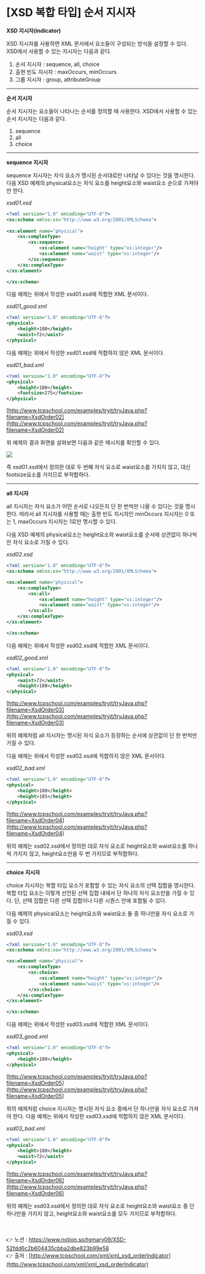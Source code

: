 # [**XSD 복합 타입**] 순서 지시자

**XSD 지시자(indicator)**

XSD 지시자를 사용하면 XML 문서에서 요소들이 구성되는 방식을 설정할 수 있다.
XSD에서 사용할 수 있는 지시자는 다음과 같다.

1. 순서 지시자 : sequence, all, choice
2. 출현 빈도 지시자 : maxOccurs, minOccurs
3. 그룹 지시자 : group, attributeGroup

---

**순서 지시자**

순서 지시자는 요소들이 나타나는 순서를 정의할 때 사용한다.
XSD에서 사용할 수 있는 순서 지시자는 다음과 같다.

1. sequence
2. all
3. choice

---

**sequence 지시자**

sequence 지시자는 자식 요소가 명시된 순서대로만 나타날 수 있다는 것을 명시한다.
다음 XSD 예제의 physical요소는 자식 요소를 height요소와 waist요소 순으로 가져야만 한다.

*xsd01.xsd*

```xml
<?xml version="1.0" encoding="UTF-8"?>
<xs:schema xmlns:xs="http://www.w3.org/2001/XMLSchema">
 
<xs:element name="physical">
    <xs:complexType>
        <xs:sequence>
            <xs:element name="height" type="xs:integer"/>
            <xs:element name="waist" type="xs:integer"/>
        </xs:sequence>
    </xs:complexType>
</xs:element>

</xs:schema>
```

다음 예제는 위에서 작성한 xsd01.xsd에 적합한 XML 문서이다.

*xsd01_good.xml*

```xml
<?xml version="1.0" encoding="UTF-8"?>
<physical>
    <height>180</height>
    <waist>72</waist>
</physical>
```

다음 예제는 위에서 작성한 xsd01.xsd에 적합하지 않은 XML 문서이다.

*xsd01_bad.xml*

```xml
<?xml version="1.0" encoding="UTF-8"?>
<physical>
    <height>180</height>
    <footsize>275</footsize>
</physical>
```

[http://www.tcpschool.com/examples/tryit/tryJava.php?filename=XsdOrder02](http://www.tcpschool.com/examples/tryit/tryJava.php?filename=XsdOrder02)

위 예제의 결과 화면을 살펴보면 다음과 같은 메시지를 확인할 수 있다.

<img src="https://s3.us-west-2.amazonaws.com/secure.notion-static.com/b2ae7ff2-afdd-4235-a194-beec42521f25/Untitled.png?X-Amz-Algorithm=AWS4-HMAC-SHA256&X-Amz-Content-Sha256=UNSIGNED-PAYLOAD&X-Amz-Credential=AKIAT73L2G45EIPT3X45%2F20221108%2Fus-west-2%2Fs3%2Faws4_request&X-Amz-Date=20221108T015738Z&X-Amz-Expires=86400&X-Amz-Signature=601583272eb348042a5be175bcb290150d25b89ee01db705a1cb7c26c9746543&X-Amz-SignedHeaders=host&response-content-disposition=filename%3D%22Untitled.png%22&x-id=GetObject">

즉 xsd01.xsd에서 정의한 대로 두 번째 자식 요소로 waist요소를 가지지 않고, 
대신 footsize요소를 가지므로 부적합하다.

---

**all 지시자**

all 지시자는 자식 요소가 어떤 순서로 나오든지 단 한 번씩만 나올 수 있다는 것을 명시한다. 
따라서 all 지시자를 사용할 때는 출현 빈도 지시자인 minOccurs 지시자는 0 또는 1, 
maxOccurs 지시자는 1로만 명시할 수 있다.

다음 XSD 예제의 physical요소는 height요소와 waist요소를 순서에 상관없이 하나씩만 자식 요소로 가질 수 있다.

*xsd02.xsd*

```xml
<?xml version="1.0" encoding="UTF-8"?>
<xs:schema xmlns:xs="http://www.w3.org/2001/XMLSchema">

<xs:element name="physical">
    <xs:complexType>
        <xs:all>
            <xs:element name="height" type="xs:integer"/>
            <xs:element name="waist" type="xs:integer"/>
        </xs:all>
    </xs:complexType>
</xs:element>

</xs:schema>
```

다음 예제는 위에서 작성한 xsd02.xsd에 적합한 XML 문서이다.

*xsd02_good.xml*

```xml
<?xml version="1.0" encoding="UTF-8"?>
<physical>
    <waist>72</waist>
    <height>180</height>
</physical>
```

[http://www.tcpschool.com/examples/tryit/tryJava.php?filename=XsdOrder03](http://www.tcpschool.com/examples/tryit/tryJava.php?filename=XsdOrder03)

위의 예제처럼 all 지시자는 명시된 자식 요소가 등장하는 순서에 상관없이 단 한 번씩만 가질 수 
있다.

다음 예제는 위에서 작성한 xsd02.xsd에 적합하지 않은 XML 문서이다.

*xsd02_bad.xml*

```xml
<?xml version="1.0" encoding="UTF-8"?>
<physical>
    <height>180</height>
    <height>185</height>
</physical>
```

[http://www.tcpschool.com/examples/tryit/tryJava.php?filename=XsdOrder04](http://www.tcpschool.com/examples/tryit/tryJava.php?filename=XsdOrder04)

위의 예제는 xsd02.xsd에서 정의한 대로 자식 요소로 height요소와 waist요소를 하나씩 가지지 않고, height요소만을 두 번 가지므로 부적합하다.

---

**choice 지시자**

choice 지시자는 복합 타입 요소가 포함할 수 있는 자식 요소의 선택 집합을 명시한다. 
복합 타입 요소는 이렇게 선언된 선택 집합 내에서 단 하나의 자식 요소만을 가질 수 있다. 
단, 선택 집합은 다른 선택 집합이나 다른 시퀀스 안에 포함될 수 있다.

다음 예제의 physical요소는 height요소와 waist요소 둘 중 하나만을 자식 요소로 가질 수 있다.

*xsd03.xsd*

```xml
<?xml version="1.0" encoding="UTF-8"?>
<xs:schema xmlns:xs="http://www.w3.org/2001/XMLSchema">

<xs:element name="physical">
    <xs:complexType>
        <xs:choice>
            <xs:element name="height" type="xs:integer"/>
            <xs:element name="waist" type="xs:integer"/>
        </xs:choice>
    </xs:complexType>
</xs:element>

</xs:schema>
```

다음 예제는 위에서 작성한 xsd03.xsd에 적합한 XML 문서이다.

*xsd03_good.xml*

```xml
<?xml version="1.0" encoding="UTF-8"?>
<physical>
    <height>180</height>
</physical>
```

[http://www.tcpschool.com/examples/tryit/tryJava.php?filename=XsdOrder05](http://www.tcpschool.com/examples/tryit/tryJava.php?filename=XsdOrder05)

위의 예제처럼 choice 지시자는 명시된 자식 요소 중에서 단 하나만을 자식 요소로 가져야 한다. 
다음 예제는 위에서 작성한 xsd03.xsd에 적합하지 않은 XML 문서이다.

*xsd03_bad.xml*

```xml
<?xml version="1.0" encoding="UTF-8"?>
<physical>
    <height>180</height>
    <waist>72</waist>
</physical>
```

[http://www.tcpschool.com/examples/tryit/tryJava.php?filename=XsdOrder06](http://www.tcpschool.com/examples/tryit/tryJava.php?filename=XsdOrder06)

위의 예제는 xsd03.xsd에서 정의한 대로 자식 요소로 height요소와 waist요소 중 단 하나만을 
가지지 않고, height요소와 waist요소를 모두 가지므로 부적합하다.

<br><br>
👉 노션 : https://www.notion.so/tgmary09/XSD-52fdd6c2b604435cbba2dbe823b99e58
<br>
👉 출처 : [http://www.tcpschool.com/xml/xml_xsd_orderIndicator](http://www.tcpschool.com/xml/xml_xsd_orderIndicator)
